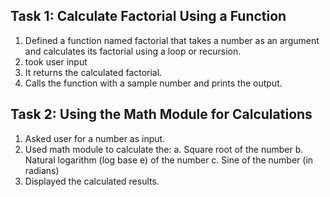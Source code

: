 ## Task 1: Calculate Factorial Using a Function 

1. Defined a function named factorial that takes a number as an argument and calculates its factorial using a loop or recursion.
2. took user input 
3. It returns the calculated factorial.
4. Calls the function with a sample number and prints the output.

## Task 2: Using the Math Module for Calculations
 

1.   Asked user for a number as input.
2.   Used math module to calculate the:
   a. Square root of the number
   b. Natural logarithm (log base e) of the number
   c. Sine of the number (in radians)
3.   Displayed the calculated results.
